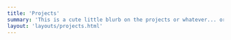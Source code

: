 ```yaml
---
title: 'Projects'
summary: 'This is a cute little blurb on the projects or whatever... or what have you....'
layout: 'layouts/projects.html'
---
```

